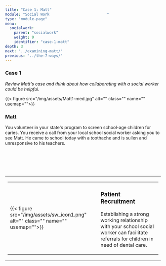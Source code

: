 ```yaml
---
title: "Case 1: Matt"
module: "Social Work                          "
type: "module-page"
menu:
  socialwork:
    parent: "socialwork"
    weight: 9
    identifier: "case-1-matt"
depth: 3
next: "../examining-matt/"
previous: "../the-7-ways/"
---
```

<div class="pageblock"><h3>Case 1</h3><div class="maintext"><p><em>Review Matt's case and think about how collaborating with a social worker could be helpful.</em></p></div>
</div><div class="pageblock"><div class="right">{{< figure src="/img/assets/Matt1-med.jpg" alt="" class="" name="" usemap="">}}</div>
</div><div class="pageblock"><h3>Matt</h3><div class="maintext"><p>You volunteer in your state's program to screen school-age children for caries. You receive a call from your local school social worker asking you to see Matt. He came to school today with a toothache and is sullen and unresponsive to his teachers.</p></div>
<br/><br/><br/><br/>
</div><div class="pageblock"><table>
<tr>
<td>
<table class="noborders">
<tr>
<td>{{< figure src="/img/assets/sw_icon1.png" alt="" class="" name="" usemap="">}}</td>
<td>
<h3>Patient Recruitment</h3>
<div class="maintext"><p>Establishing a strong working relationship with your school social worker can facilitate referrals for children in need of dental care.</p>
</div>
</td>
</tr>
</table>
</td>
</tr>
</table>
</div>